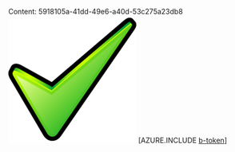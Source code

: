 Content: 5918105a-41dd-49e6-a40d-53c275a23db8![image](678c5d4f-8787-4efa-bc8f-6a6561783726.png)
[AZURE.INCLUDE [b-token](df11fcb1-a10d-4a15-8f38-d8131b30c3a7.md)]
